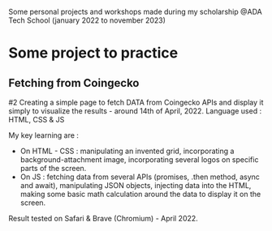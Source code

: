 Some personal projects and workshops made during my scholarship @ADA Tech School (january 2022 to november 2023)

# Some project to practice

## Fetching from Coingecko 
#2 Creating a simple page to fetch DATA from Coingecko APIs and display it simply to visualize the results - around 14th of April, 2022.
Language used : HTML, CSS & JS

My key learning are : 
- On HTML - CSS : manipulating an invented grid, incorporating a background-attachment image, incorporating several logos on specific parts of the screen.
- On JS : fetching data from several APIs (promises, .then method, async and await), manipulating JSON objects, injecting data into the HTML, making some basic math calculation around the data to display it on the screen.

Result tested on Safari & Brave (Chromium) - April 2022.

